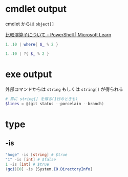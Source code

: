 # cmdlet output

cmdlet からは `object[]`

[比較演算子について - PowerShell | Microsoft Learn](https://learn.microsoft.com/ja-jp/powershell/module/microsoft.powershell.core/about/about_comparison_operators?view=powershell-7.4)

```ps1
1..10 | where{ $_ % 2 }
```

```ps1
1..10 | ?{ $_ % 2 }
```

# exe output

外部コマンドからは `string` もしくは `string[]` が得られる

```ps1
# 常に string[] を得る(1行のときも)
$lines = @(git status --porcelain --branch)
```

# type

## -is

```ps1
"hoge" -is [string] # $true
"1" -is [int] # $false
1 -is [int] # $true
(gci)[0] -is [System.IO.DirectoryInfo]
```
